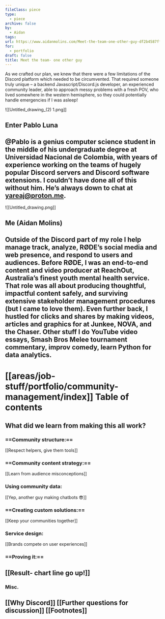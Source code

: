 ```yaml
---
fileClass: piece
type:
  - piece
archive: false
by:
  - Aidan
tags: 
url: https://www.aidanmolins.com/Meet-the-team-one-other-guy-df2b4587ffe143088bcb5fe42eb5754b
for:
  - portfolio
draft: false
title: Meet the team- one other guy
---
```

As we crafted our plan, we knew that there were a few limitations of the Discord platform which needed to be circumvented.
That required someone truly unique – a backend Javascript/Discord.js developer, an experienced community leader, able to approach messy problems with a fresh POV, who lived somewhere in the western hemisphere, so they could potentially handle emergencies if I was asleep!
  
![[Untitled_drawing_(2) 1.png]]
## Enter Pablo Luna
@Pablo is a genius computer science student in the middle of his undergraduate degree at Universidad Nacional de Colombia, with years of experience working on the teams of hugely popular Discord servers and Discord software extensions. I couldn’t have done all of this without him. He’s always down to chat at yareaj@proton.me.
---
![[Untitled_drawing.png]]
## Me (Aidan Molins)
Outside of the Discord part of my role I help manage track, analyze, RØDE’s social media and web presence, and respond to users and audiences.
Before RØDE, I was an end-to-end content and video producer at ReachOut, Australia’s finest youth mental health service.
That role was all about producing thoughtful, impactful content safely, and surviving extensive stakeholder management procedures (but I came to love them).
Even further back, I hustled for clicks and shares by making videos, articles and graphics for at Junkee, NOVA, and the Chaser.
**Other stuff I do**
YouTube video essays, Smash Bros Melee tournament commentary, improv comedy, learn Python for data analytics.
---
# [[areas/job-stuff/portfolio/community-management/index]] Table of contents
## **What did we learn from making this all work?**
### ==Community structure:==
[[Respect helpers, give them tools]]
### ==Community content strategy:==
[[Learn from audience misconceptions]]
### Using community data:
[[Yep, another guy making chatbots 😎]]
### ==Creating custom solutions:==
[[Keep your communities together]]
### Service design:
[[Brands compete on user experiences]]
### ==Proving it:==
[[Result- chart line go up!]]
---
### Misc.
[[Why Discord]]
[[Further questions for discussion]]
[[Footnotes]]
---